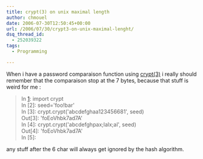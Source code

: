 ```yaml
---
title: crypt(3) on unix maximal length
author: chmouel
date: 2006-07-30T12:50:45+00:00
url: /2006/07/30/crypt3-on-unix-maximal-lenght/
dsq_thread_id:
  - 252039322
tags:
  - Programming

---
```

When i have a password comparaison function using [crypt(3)][1] i really should remember that the comparaison stop at the 7 bytes, because that stuff is weird for me :

> In [1]: import crypt  
> In [2]: seed='foo!bar'  
> In [3]: crypt.crypt('abcdefghaa123456681', seed)  
> Out[3]: 'foEoVhbk7ad7A'  
> In [4]: crypt.crypt('abcdefghpax;lalx;al', seed)  
> Out[4]: 'foEoVhbk7ad7A'  
> In [5]:

any stuff after the 6 char will always get ignored by the hash algorithm.

 [1]: http://en.wikipedia.org/wiki/Crypt_%28Unix%29#Library_Function
